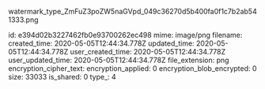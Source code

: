 watermark_type_ZmFuZ3poZW5naGVpd_049c36270d5b400fa0f1c7b2ab541333.png

id: e394d02b3227462fb0e93700262ec498
mime: image/png
filename: 
created_time: 2020-05-05T12:44:34.778Z
updated_time: 2020-05-05T12:44:34.778Z
user_created_time: 2020-05-05T12:44:34.778Z
user_updated_time: 2020-05-05T12:44:34.778Z
file_extension: png
encryption_cipher_text: 
encryption_applied: 0
encryption_blob_encrypted: 0
size: 33033
is_shared: 0
type_: 4